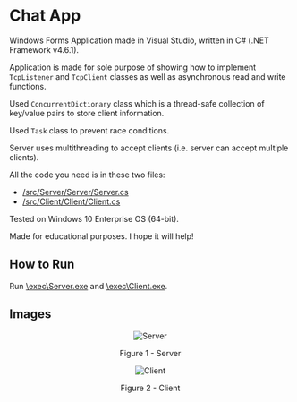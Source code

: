 # Chat App

Windows Forms Application made in Visual Studio, written in C# (.NET Framework v4.6.1).

Application is made for sole purpose of showing how to implement `TcpListener` and `TcpClient` classes as well as asynchronous read and write functions.

Used `ConcurrentDictionary` class which is a thread-safe collection of key/value pairs to store client information.

Used `Task` class to prevent race conditions.

Server uses multithreading to accept clients (i.e. server can accept multiple clients).

All the code you need is in these two files:

* [/src/Server/Server/Server.cs](https://github.com/ivan-sincek/chat-app/blob/master/src/Server/Server/Server.cs)
* [/src/Client/Client/Client.cs](https://github.com/ivan-sincek/chat-app/blob/master/src/Client/Client/Client.cs)

Tested on Windows 10 Enterprise OS (64-bit).

Made for educational purposes. I hope it will help!

## How to Run

Run [\\exec\\Server.exe](https://github.com/ivan-sincek/chat-app/tree/master/exec) and [\\exec\\Client.exe](https://github.com/ivan-sincek/chat-app/tree/master/exec).

## Images

<p align="center"><img src="https://github.com/ivan-sincek/chat-app/blob/master/img/server.jpg" alt="Server"></p>

<p align="center">Figure 1 - Server</p>

<p align="center"><img src="https://github.com/ivan-sincek/chat-app/blob/master/img/client.jpg" alt="Client"></p>

<p align="center">Figure 2 - Client</p>
